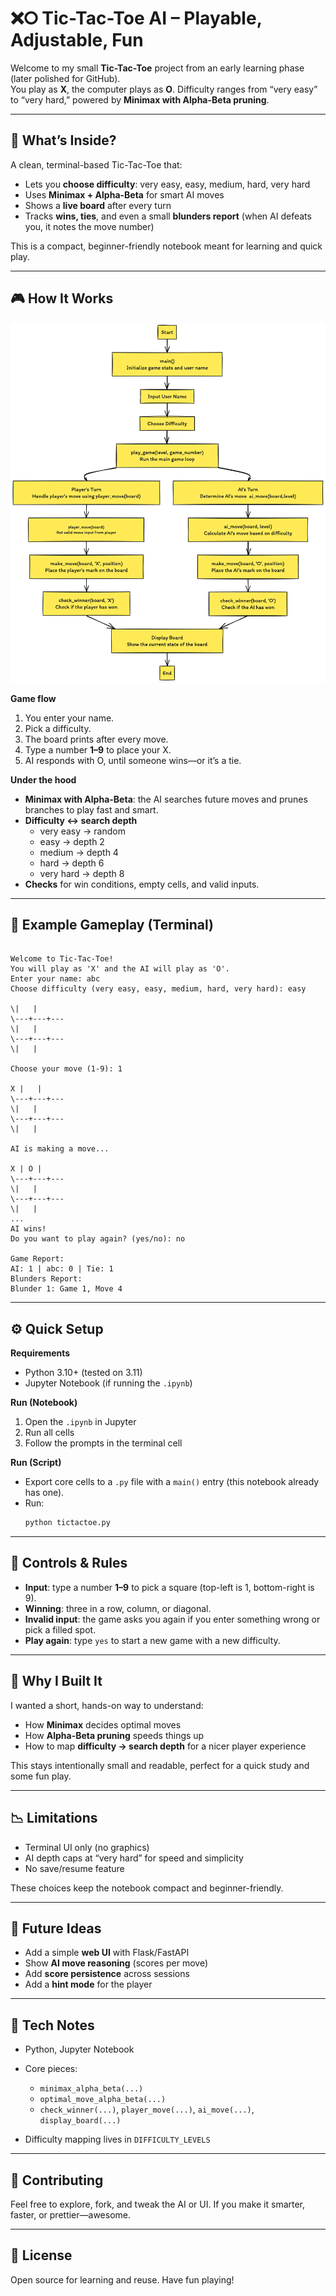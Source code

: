 # ❌⭘ Tic-Tac-Toe AI – Playable, Adjustable, Fun

Welcome to my small **Tic-Tac-Toe** project from an early learning phase (later polished for GitHub).  
You play as **X**, the computer plays as **O**. Difficulty ranges from “very easy” to “very hard,” powered by **Minimax with Alpha-Beta pruning**.

---

## 🎯 What’s Inside?

A clean, terminal-based Tic-Tac-Toe that:
- Lets you **choose difficulty**: very easy, easy, medium, hard, very hard
- Uses **Minimax + Alpha-Beta** for smart AI moves
- Shows a **live board** after every turn
- Tracks **wins, ties**, and even a small **blunders report** (when AI defeats you, it notes the move number)

This is a compact, beginner-friendly notebook meant for learning and quick play.

---

## 🎮 How It Works

![Workflow](tic%20tac%20flow.png)

**Game flow**
1. You enter your name.
2. Pick a difficulty.
3. The board prints after every move.
4. Type a number **1–9** to place your X.
5. AI responds with O, until someone wins—or it’s a tie.

**Under the hood**
- **Minimax with Alpha-Beta**: the AI searches future moves and prunes branches to play fast and smart.
- **Difficulty ↔ search depth**  
  - very easy → random  
  - easy → depth 2  
  - medium → depth 4  
  - hard → depth 6  
  - very hard → depth 8  
- **Checks** for win conditions, empty cells, and valid inputs.

---

## 🧪 Example Gameplay (Terminal)

```

Welcome to Tic-Tac-Toe!
You will play as 'X' and the AI will play as 'O'.
Enter your name: abc
Choose difficulty (very easy, easy, medium, hard, very hard): easy

\|   |
\---+---+---
\|   |
\---+---+---
\|   |

Choose your move (1-9): 1

X |   |
\---+---+---
\|   |
\---+---+---
\|   |

AI is making a move...

X | O |
\---+---+---
\|   |
\---+---+---
\|   |
...
AI wins!
Do you want to play again? (yes/no): no

Game Report:
AI: 1 | abc: 0 | Tie: 1
Blunders Report:
Blunder 1: Game 1, Move 4

```
---

## ⚙️ Quick Setup

**Requirements**
- Python 3.10+ (tested on 3.11)
- Jupyter Notebook (if running the `.ipynb`)

**Run (Notebook)**
1. Open the `.ipynb` in Jupyter
2. Run all cells
3. Follow the prompts in the terminal cell

**Run (Script)**
- Export core cells to a `.py` file with a `main()` entry (this notebook already has one).
- Run:
  ```bash
  python tictactoe.py

---

## 🧩 Controls & Rules

* **Input**: type a number **1–9** to pick a square (top-left is 1, bottom-right is 9).
* **Winning**: three in a row, column, or diagonal.
* **Invalid input**: the game asks you again if you enter something wrong or pick a filled spot.
* **Play again**: type `yes` to start a new game with a new difficulty.

---

## 🧠 Why I Built It

I wanted a short, hands-on way to understand:

* How **Minimax** decides optimal moves
* How **Alpha-Beta pruning** speeds things up
* How to map **difficulty → search depth** for a nicer player experience

This stays intentionally small and readable, perfect for a quick study and some fun play.

---

## 📉 Limitations

* Terminal UI only (no graphics)
* AI depth caps at “very hard” for speed and simplicity
* No save/resume feature

These choices keep the notebook compact and beginner-friendly.

---

## 🚀 Future Ideas

* Add a simple **web UI** with Flask/FastAPI
* Show **AI move reasoning** (scores per move)
* Add **score persistence** across sessions
* Add a **hint mode** for the player

---

## 🔧 Tech Notes

* Python, Jupyter Notebook
* Core pieces:

  * `minimax_alpha_beta(...)`
  * `optimal_move_alpha_beta(...)`
  * `check_winner(...)`, `player_move(...)`, `ai_move(...)`, `display_board(...)`
* Difficulty mapping lives in `DIFFICULTY_LEVELS`

---

## 🤝 Contributing

Feel free to explore, fork, and tweak the AI or UI.
If you make it smarter, faster, or prettier—awesome.

---

## 📝 License

Open source for learning and reuse. Have fun playing!


